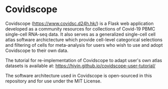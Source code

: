 # Covidscope 

Covidscope (https://www.covidsc.d24h.hk/) is a Flask web application developed as a community resources for collections of Covid-19 PBMC single-cell RNA-seq data. It also serves as a generalized single-cell cell atlas software archictecture which provide cell-level categorical selections and filtering of cells for meta-analysis for users who wish to use and adopt Covidscope to their own data.

The tutorial for re-implementation of Covidscope to adapt user's own atlas datasets is available at: https://hiyin.github.io/covidscope-user-tutorial/

The software architecture used in Covidscope is open-sourced in this repository and for use under the MIT License.

